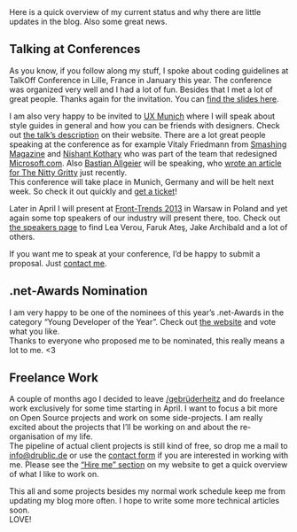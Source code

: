 <div class="post__intro" markdown="1">
Here is a quick overview of my current status and why there are little updates in the blog. Also some great news.
</div>


## Talking at Conferences

As you know, if you follow along my stuff, I spoke about coding guidelines at TalkOff Conference in Lille, France in January this year. The conference was organized very well and I had a lot of fun. Besides that I met a lot of great people. Thanks again for the invitation. You can <a href="http://drublic.de/archive/takeoff-conference-talking-about-good-code/">find the slides here</a>.

I am also very happy to be invited to <a href="http://www.uxmunich.com/">UX Munich</a> where I will speak about style guides in general and how you can be friends with designers. Check out <a href="http://www.uxmunich.com/speakers/hans-christian-reinl">the talk’s description</a> on their website. There are a lot great people speaking at the conference as for example Vitaly Friedmann from <a href="http://www.smashingmagazine.com/">Smashing Magazine</a> and <a href="http://rainypixels.com/">Nishant Kothary</a> who was part of the team that redesigned <a href="http://www.microsoft.com/">Microsoft.com</a>. Also <a href="http://bastianallgeier.com/">Bastian Allgeier</a> will be speaking, who <a href="http://thenittygritty.co/the-future-of-the-web-a-draft">wrote an article for The Nitty Gritty</a> just recently.<br>
This conference will take place in Munich, Germany and will be helt next week. So check it out quickly and <a href="http://uxmunich.com/register">get a ticket</a>!

Later in April I will present at <a href="http://2013.front-trends.com/">Front-Trends 2013</a> in Warsaw in Poland and yet again some top speakers of our industry will present there, too. Check out <a href="http://2013.front-trends.com/speakers/">the speakers page</a> to find Lea Verou, Faruk Ateş, Jake Archibald and a lot of others.

If you want me to speak at your conference, I’d be happy to submit a proposal. Just <a href="http://drublic.de/#contact">contact me</a>.

## .net-Awards Nomination

I am very happy to be one of the nominees of this year’s .net-Awards in the category “Young Developer of the Year”. Check out <a href="http://www.thenetawards.com/">the website</a> and vote what you like.<br>
Thanks to everyone who proposed me to be nominated, this really means a lot to me. &lt;3


## Freelance Work

A couple of months ago I decided to leave <a href="http://gebruederheitz.de/">/gebrüderheitz</a> and do freelance work exclusively for some time starting in April. I want to focus a bit more on Open Source projects and work on some side-projects. I am really excited about the projects that I’ll be working on and about the re-organisation of my life.<br>
The pipeline of actual client projects is still kind of free, so drop me a mail to <a href="mailto:info@drublic.de">info@drublic.de</a> or use the <a href="http://drublic.de/#contact">contact form</a> if you are interested in working with me. Please see the <a href="http://drublic.de/#hire-me">“Hire me” section</a> on my website to get a quick overview of what I like to work on.

This all and some projects besides my normal work schedule keep me from updating my blog more often. I hope to write some more technical articles soon.<br>
LOVE!
